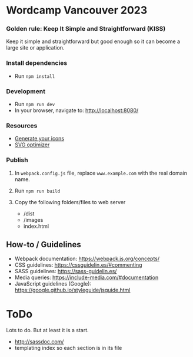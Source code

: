 # Wordcamp Vancouver 2023

### Golden rule: Keep It Simple and Straightforward (KISS)

Keep it simple and straightforward but good enough so it can become a large site or application.

### Install dependencies

- Run `npm install`

### Development

- Run `npm run dev`
- In your browser, navigate to: [http://localhost:8080/](http://localhost:8080/)

### Resources

- [Generate your icons](https://www.favicon-generator.org/)
- [SVG optimizer](https://jakearchibald.github.io/svgomg/)

### Publish

1. In `webpack.config.js` file, replace `www.example.com` with the real domain name.

2. Run `npm run build`

3. Copy the following folders/files to web server

	- /dist
	- /images
	- index.html


## How-to / Guidelines
- Webpack documentation: https://webpack.js.org/concepts/
- CSS guidelines: https://cssguidelin.es/#commenting
- SASS guidelines: https://sass-guidelin.es/
- Media queries: https://include-media.com/#documentation
- JavaScript guidelines (Google): https://google.github.io/styleguide/jsguide.html


# ToDo

Lots to do. But at least it is a start.
- http://sassdoc.com/
- templating index so each section is in its file
